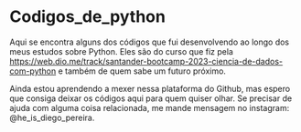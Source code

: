 # Codigos_de_python
Aqui se encontra alguns dos códigos que fui desenvolvendo ao longo dos meus estudos sobre Python. 
Eles são do curso que fiz pela https://web.dio.me/track/santander-bootcamp-2023-ciencia-de-dados-com-python e também de quem sabe um futuro próximo.

Ainda estou aprendendo a mexer nessa plataforma do Github, mas espero que consiga deixar os códigos aqui para quem quiser olhar.
Se precisar de ajuda com alguma coisa relacionada, me mande mensagem no instagram: @he_is_diego_pereira.
